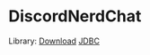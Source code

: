 # DiscordNerdChat
  
Library: [Download](https://goo.gl/1rLHaV)   [JDBC](https://drive.google.com/file/d/18UjjGDfRvTWaAevDfdZxtyBOCDGm4DZz/view?usp=sharing)  

